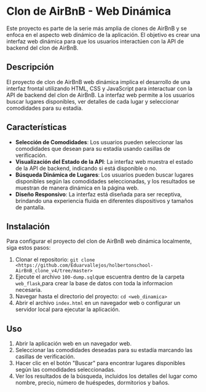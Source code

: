 # Clon de AirBnB - Web Dinámica

Este proyecto es parte de la serie más amplia de clones de AirBnB y se enfoca en el aspecto web dinámico de la aplicación. El objetivo es crear una interfaz web dinámica para que los usuarios interactúen con la API de backend del clon de AirBnB.

## Descripción

El proyecto de clon de AirBnB web dinámica implica el desarrollo de una interfaz frontal utilizando HTML, CSS y JavaScript para interactuar con la API de backend del clon de AirBnB. La interfaz web permite a los usuarios buscar lugares disponibles, ver detalles de cada lugar y seleccionar comodidades para su estadía.

## Características

- **Selección de Comodidades**: Los usuarios pueden seleccionar las comodidades que desean para su estadía usando casillas de verificación.
- **Visualización del Estado de la API**: La interfaz web muestra el estado de la API de backend, indicando si está disponible o no.
- **Búsqueda Dinámica de Lugares**: Los usuarios pueden buscar lugares disponibles según las comodidades seleccionadas, y los resultados se muestran de manera dinámica en la página web.
- **Diseño Responsivo**: La interfaz está diseñada para ser receptiva, brindando una experiencia fluida en diferentes dispositivos y tamaños de pantalla.

## Instalación

Para configurar el proyecto del clon de AirBnB web dinámica localmente, siga estos pasos:

1. Clonar el repositorio: `git clone <https://github.com/Eduarvallejos/holbertonschool-AirBnB_clone_v4/tree/master>`
2. Ejecute el archivo `100-dump.sql`que escuentra dentro de la carpeta `web_flask`,para crear la base de datos con toda la informacion  necesaria.
3. Navegar hasta el directorio del proyecto: `cd <web_dinamica>`
4. Abrir el archivo `index.html` en un navegador web o configurar un servidor local para ejecutar la aplicación.

## Uso

1. Abrir la aplicación web en un navegador web.
2. Seleccionar las comodidades deseadas para su estadía marcando las casillas de verificación.
3. Hacer clic en el botón "Buscar" para encontrar lugares disponibles según las comodidades seleccionadas.
4. Ver los resultados de la búsqueda, incluidos los detalles del lugar como nombre, precio, número de huéspedes, dormitorios y baños.